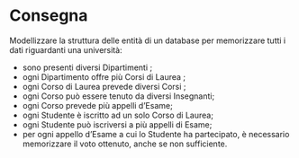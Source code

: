 # Consegna 
Modellizzare la struttura delle entità di un database per memorizzare tutti i dati riguardanti una università:
- sono presenti diversi Dipartimenti ;
- ogni Dipartimento offre più Corsi di Laurea ;
- ogni Corso di Laurea prevede diversi Corsi ;
- ogni Corso può essere tenuto da diversi Insegnanti;
- ogni Corso prevede più appelli d’Esame;
- ogni Studente è iscritto ad un solo Corso di Laurea;
- ogni Studente può iscriversi a più appelli di Esame;
- per ogni appello d’Esame a cui lo Studente ha partecipato, è necessario memorizzare il voto ottenuto, anche se non sufficiente.

